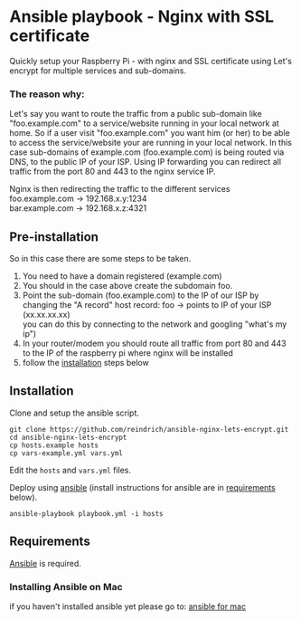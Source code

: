 # Ansible playbook - Nginx with SSL certificate
Quickly setup your Raspberry Pi - with nginx and SSL certificate using Let's encrypt for multiple services and sub-domains.

### The reason why:
Let's say you want to route the traffic from a public sub-domain like "foo.example.com" to a service/website running in your local network at home.
So if a user visit "foo.example.com" you want him (or her) to be able to access the service/website your are running in your local network.
In this case sub-domains of example.com (foo.example.com) is being routed via DNS, to the public IP of your ISP.
Using IP forwarding you can redirect all traffic from the port 80 and 443 to the nginx service IP.

Nginx is then redirecting the traffic to the different services  
foo.example.com -> 192.168.x.y:1234  
bar.example.com -> 192.168.x.z:4321

## Pre-installation 
So in this case there are some steps to be taken.
1. You need to have a domain registered (example.com)
2. You should in the case above create the subdomain foo.
3. Point the sub-domain (foo.example.com) to the IP of our ISP by changing the "A record"
   host record: foo -> points to IP of your ISP (xx.xx.xx.xx)  
   you can do this by connecting to the network and googling "what's my ip")
4. In your router/modem you should route all traffic from port 80 and 443 to the IP of the raspberry pi where nginx will be installed
5. follow the [installation](#installation) steps below

## Installation

Clone and setup the ansible script. 

```
git clone https://github.com/reindrich/ansible-nginx-lets-encrypt.git
cd ansible-nginx-lets-encrypt
cp hosts.example hosts
cp vars-example.yml vars.yml
```

Edit the `hosts` and `vars.yml` files.

Deploy using [ansible](http://www.ansible.com) (install instructions for ansible are in [requirements](#requirements) below).

```
ansible-playbook playbook.yml -i hosts
```

## Requirements
[Ansible](http://www.ansible.com/) is required. 

### Installing Ansible on Mac
if you haven't installed ansible yet please go to: [ansible for mac](http://docs.ansible.com/ansible/latest/installation_guide/intro_installation.html#latest-releases-via-pip)

